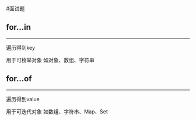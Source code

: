 #面试题 


## for...in
---
遍历得到key

用于可枚举对象
如对象、数组、字符串


## for...of
---
遍历得到value

用于可迭代对象
如数组、字符串、Map、Set